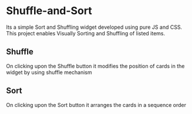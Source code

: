 # Shuffle-and-Sort

Its a simple Sort and Shuffling widget developed using pure JS and CSS. This project enables Visually Sorting and Shuffling of listed items.

## Shuffle

On clicking upon the Shuffle button it modifies the position of cards in the widget by using shuffle mechanism

## Sort

On clicking upon the Sort button it arranges the cards in a sequence order